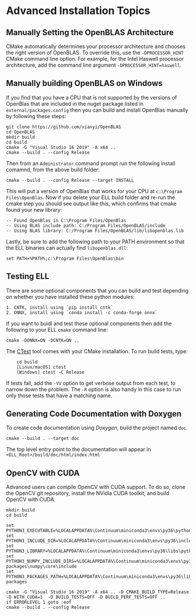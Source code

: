 # Advanced Installation Topics

## Manually Setting the OpenBLAS Architecture

CMake automatically determines your processor architecture and chooses the right version of OpenBLAS. To override this, use the `-DPROCESSOR_HINT` CMake command line option. For example, for the Intel Haswell processor architecture, add the command line argument `-DPROCESSOR_HINT=haswell`.

## Manually building OpenBLAS on Windows

If you find that you have a CPU that is not supported by the versions of OpenBlas that
are included in the nuget package listed in `external/packages.config` then you can build and
install OpenBlas manually by following these steps:
```
git clone https://github.com/xianyi/OpenBLAS
cd OpenBLAS
mkdir build
cd build
cmake -G "Visual Studio 16 2019" -A x64 ..
cmake --build . --config Release
```
Then from an `Administrator` command prompt run the following install comamnd, from the above build folder:
```
cmake --build . --config Release --target INSTALL
```
This will put a version of OpenBlas that works for your CPU at `c:\Program Files\OpenBlas`.
Now if you delete your ELL build folder and re-run the cmake step you should see output like this, which confirms that cmake found your new library:
```
-- Found OpenBlas in C:\Program Files/OpenBlas
-- Using BLAS include path: C:/Program Files/OpenBLAS/include
-- Using BLAS library: C:/Program Files/OpenBLAS/lib/libopenblas.lib
```
Lastly, be sure to add the following path to your PATH environment so that the ELL binaries can actually find `libopenblas.dll`:
```
set PATH=%PATH%;c:\Program Files\OpenBlas\bin
```

## Testing ELL

There are some optional components that you can build and test depending on
whether you have installed these python modules:

    1. CNTK, install using `pip install cntk`
    2. ONNX, install using `conda install -c conda-forge onnx`

If you want to buidl and test these optional components then add the following to your ELL `cmake` command line:

```shell
cmake -DONNX=ON -DCNTK=ON ..
```

The [CTest](https://cmake.org/cmake/help/v3.9/manual/ctest.1.html) tool comes with your CMake installation. To run build tests, type:

```shell
    cd build
    [Linux/macOS] ctest
    [Windows] ctest -C Release
```
If tests fail, add the `-VV` option to get verbose output from each test, to narrow down the problem.  The `-R` option is also handy in this case to run only those tests that have a matching name.

## Generating Code Documentation with Doxygen

To create code documentation using *Doxygen*, build the project named `doc`.

```
cmake --build . --target doc
```

The top level entry point to the documentation will appear in `<ELL_Root>/build/doc/html/index.html`

## OpenCV with CUDA

Advanced users can compile OpenCV with CUDA support. To do so, clone the OpenCV git repository, install the NVidia CUDA toolkit, and build OpenCV with CUDA.

    mkdir build
    cd build

    set PYTHON3_EXECUTABLE=%LOCALAPPDATA%\Continuum\miniconda3\envs\py36\python.exe
    set PYTHON3_INCLUDE_DIR=%LOCALAPPDATA%\Continuum\miniconda3\envs\py36\include
    set PYTHON3_LIBRARY=%LOCALAPPDATA%\Continuum\miniconda3\envs\py36\libs\python35.lib
    set PYTHON3_NUMPY_INCLUDE_DIRS=%LOCALAPPDATA%\Continuum\miniconda3\envs\py36\lib\site-packages\numpy\core\include
    set PYTHON3_PACKAGES_PATH=%LOCALAPPDATA%\Continuum\miniconda3\envs\py36\lib\site-packages

    cmake -G "Visual Studio 16 2019" -A x64 .. -D CMAKE_BUILD_TYPE=Release -D WITH_CUDA=1  -D BUILD_TESTS=OFF -D BUILD_PERF_TESTS=OFF ..
    if ERRORLEVEL 1 goto :eof
    cmake --build . --config Release
